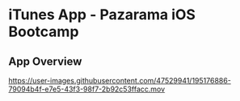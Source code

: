 # iTunes App - Pazarama iOS Bootcamp

## App Overview

https://user-images.githubusercontent.com/47529941/195176886-79094b4f-e7e5-43f3-98f7-2b92c53ffacc.mov
